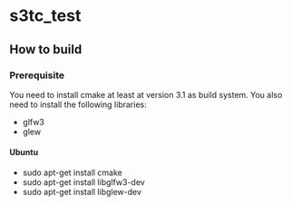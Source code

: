 # s3tc_test
## How to build
### Prerequisite

You need to install cmake at least at version 3.1 as build system.
You also need to install the following libraries:

  * glfw3
  * glew

#### Ubuntu
  * sudo apt-get install cmake
  * sudo apt-get install libglfw3-dev
  * sudo apt-get install libglew-dev
